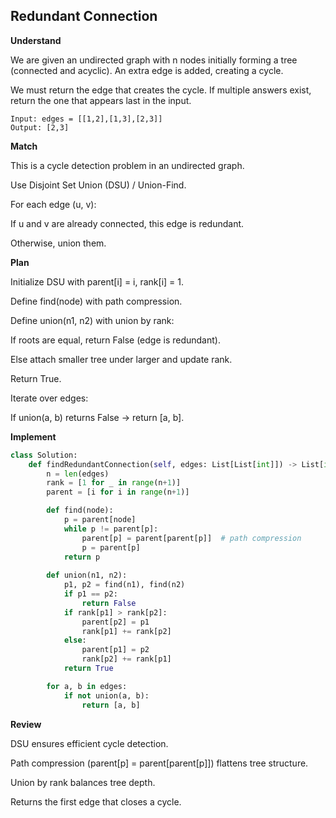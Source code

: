 ## Redundant Connection
**Understand**

We are given an undirected graph with n nodes initially forming a tree (connected and acyclic). An extra edge is added, creating a cycle.

We must return the edge that creates the cycle. If multiple answers exist, return the one that appears last in the input.

```
Input: edges = [[1,2],[1,3],[2,3]]
Output: [2,3]
```

**Match**

This is a cycle detection problem in an undirected graph.

Use Disjoint Set Union (DSU) / Union-Find.

For each edge (u, v):

If u and v are already connected, this edge is redundant.

Otherwise, union them.

**Plan**

Initialize DSU with parent[i] = i, rank[i] = 1.

Define find(node) with path compression.

Define union(n1, n2) with union by rank:

If roots are equal, return False (edge is redundant).

Else attach smaller tree under larger and update rank.

Return True.

Iterate over edges:

If union(a, b) returns False → return [a, b].

**Implement**
```py
class Solution:
    def findRedundantConnection(self, edges: List[List[int]]) -> List[int]:
        n = len(edges)
        rank = [1 for _ in range(n+1)]
        parent = [i for i in range(n+1)]

        def find(node):
            p = parent[node]
            while p != parent[p]:
                parent[p] = parent[parent[p]]  # path compression
                p = parent[p]
            return p
        
        def union(n1, n2):
            p1, p2 = find(n1), find(n2)
            if p1 == p2:
                return False
            if rank[p1] > rank[p2]:
                parent[p2] = p1
                rank[p1] += rank[p2]
            else:
                parent[p1] = p2
                rank[p2] += rank[p1]
            return True

        for a, b in edges:
            if not union(a, b):
                return [a, b]
```

**Review**

DSU ensures efficient cycle detection.

Path compression (parent[p] = parent[parent[p]]) flattens tree structure.

Union by rank balances tree depth.

Returns the first edge that closes a cycle.